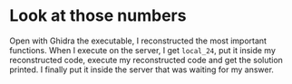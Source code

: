 # Look at those numbers

Open with Ghidra the executable, I reconstructed the most important functions. When I execute on the server, I get `local_24`, put it inside my reconstructed code, execute my reconstructed code and get the solution printed. I finally put it inside the server that was waiting for my answer.
